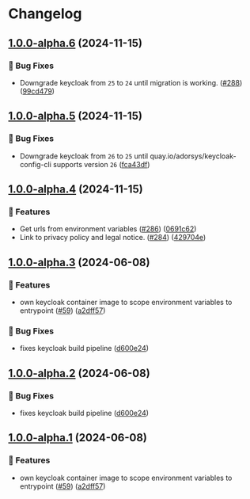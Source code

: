# Changelog

## [1.0.0-alpha.6](https://github.com/OpenCleanEnergy/OpenEMS/compare/keycloak-v1.0.0-alpha.5...keycloak-v1.0.0-alpha.6) (2024-11-15)


### 🐛 Bug Fixes

* Downgrade keycloak from `25` to `24` until migration is working. ([#288](https://github.com/OpenCleanEnergy/OpenEMS/issues/288)) ([99cd479](https://github.com/OpenCleanEnergy/OpenEMS/commit/99cd479e22aad434c9c5635f94aef360e28e0481))

## [1.0.0-alpha.5](https://github.com/OpenCleanEnergy/OpenEMS/compare/keycloak-v1.0.0-alpha.4...keycloak-v1.0.0-alpha.5) (2024-11-15)


### 🐛 Bug Fixes

* Downgrade keycloak from `26` to `25` until quay.io/adorsys/keycloak-config-cli supports version `26` ([fca43df](https://github.com/OpenCleanEnergy/OpenEMS/commit/fca43dff9aee57ed0eac79c9de65b017f261281a))

## [1.0.0-alpha.4](https://github.com/OpenCleanEnergy/OpenEMS/compare/keycloak-v1.0.0-alpha.3...keycloak-v1.0.0-alpha.4) (2024-11-15)


### 🚀 Features

* Get urls from environment variables ([#286](https://github.com/OpenCleanEnergy/OpenEMS/issues/286)) ([0691c62](https://github.com/OpenCleanEnergy/OpenEMS/commit/0691c62d73a7b1281f73b60639cd959be4ab1e34))
* Link to privacy policy and legal notice. ([#284](https://github.com/OpenCleanEnergy/OpenEMS/issues/284)) ([429704e](https://github.com/OpenCleanEnergy/OpenEMS/commit/429704ecc27fa0bdc26871db67a8ea7ffdae022f))

## [1.0.0-alpha.3](https://github.com/OpenCleanEnergy/emma/compare/keycloak-v1.0.0-alpha.2...keycloak-v1.0.0-alpha.3) (2024-06-08)


### 🚀 Features

* own keycloak container image to scope environment variables to entrypoint ([#59](https://github.com/OpenCleanEnergy/emma/issues/59)) ([a2dff57](https://github.com/OpenCleanEnergy/emma/commit/a2dff57e462d8a10ab9e9bc3f43d94c054a7eddc))


### 🐛 Bug Fixes

* fixes keycloak build pipeline ([d600e24](https://github.com/OpenCleanEnergy/emma/commit/d600e24658f76b9bb3f273bf1bc64b8e2ec49806))

## [1.0.0-alpha.2](https://github.com/OpenCleanEnergy/emma/compare/keycloak-v1.0.0-alpha.1...keycloak-v1.0.0-alpha.2) (2024-06-08)


### 🐛 Bug Fixes

* fixes keycloak build pipeline ([d600e24](https://github.com/OpenCleanEnergy/emma/commit/d600e24658f76b9bb3f273bf1bc64b8e2ec49806))

## [1.0.0-alpha.1](https://github.com/OpenCleanEnergy/emma/compare/keycloak-v1.0.0-alpha.0...keycloak-v1.0.0-alpha.1) (2024-06-08)


### 🚀 Features

* own keycloak container image to scope environment variables to entrypoint ([#59](https://github.com/OpenCleanEnergy/emma/issues/59)) ([a2dff57](https://github.com/OpenCleanEnergy/emma/commit/a2dff57e462d8a10ab9e9bc3f43d94c054a7eddc))

